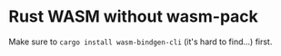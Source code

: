 # Rust WASM without wasm-pack

Make sure to `cargo install wasm-bindgen-cli` (it's hard to find...) first.
